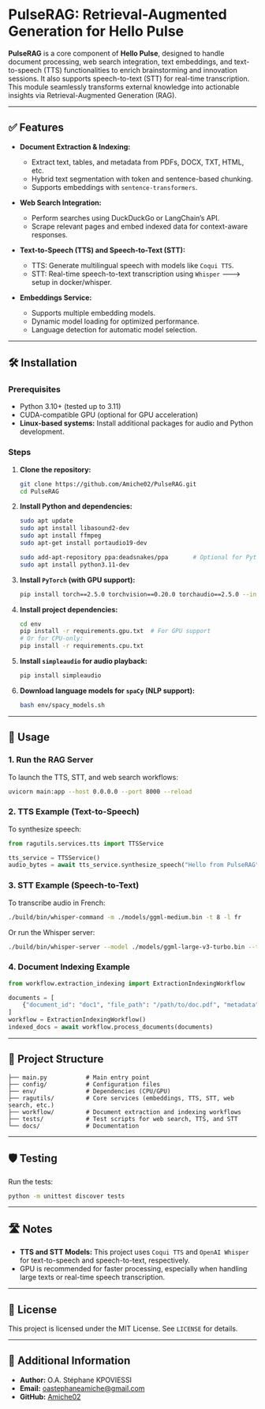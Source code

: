 # PulseRAG: Retrieval-Augmented Generation for Hello Pulse

**PulseRAG** is a core component of **Hello Pulse**, designed to handle document processing, web search integration, text embeddings, and text-to-speech (TTS) functionalities to enrich brainstorming and innovation sessions. It also supports speech-to-text (STT) for real-time transcription. This module seamlessly transforms external knowledge into actionable insights via Retrieval-Augmented Generation (RAG).

---

## ✅ Features

- **Document Extraction & Indexing:**
  - Extract text, tables, and metadata from PDFs, DOCX, TXT, HTML, etc.
  - Hybrid text segmentation with token and sentence-based chunking.
  - Supports embeddings with `sentence-transformers`.

- **Web Search Integration:**
  - Perform searches using DuckDuckGo or LangChain’s API.
  - Scrape relevant pages and embed indexed data for context-aware responses.

- **Text-to-Speech (TTS) and Speech-to-Text (STT):**
  - TTS: Generate multilingual speech with models like `Coqui TTS`.
  - STT: Real-time speech-to-text transcription using `Whisper`  ---> setup in docker/whisper.

- **Embeddings Service:**
  - Supports multiple embedding models.
  - Dynamic model loading for optimized performance.
  - Language detection for automatic model selection.

---

## 🛠️ Installation

### Prerequisites
- Python 3.10+ (tested up to 3.11)
- CUDA-compatible GPU (optional for GPU acceleration)
- **Linux-based systems:** Install additional packages for audio and Python development.

### Steps

1. **Clone the repository:**
   ```bash
   git clone https://github.com/Amiche02/PulseRAG.git 
   cd PulseRAG
   ```

2. **Install Python and dependencies:**
   ```bash
   sudo apt update
   sudo apt install libasound2-dev
   sudo apt install ffmpeg
   sudo apt-get install portaudio19-dev
   
   sudo add-apt-repository ppa:deadsnakes/ppa       # Optional for Python 3.11
   sudo apt install python3.11-dev
   ```

3. **Install `PyTorch` (with GPU support):**
   ```bash
   pip install torch==2.5.0 torchvision==0.20.0 torchaudio==2.5.0 --index-url https://download.pytorch.org/whl/cu124
   ```

4. **Install project dependencies:**
   ```bash
   cd env
   pip install -r requirements.gpu.txt  # For GPU support
   # Or for CPU-only:
   pip install -r requirements.cpu.txt
   ```

5. **Install `simpleaudio` for audio playback:**
   ```bash
   pip install simpleaudio
   ```

6. **Download language models for `spaCy` (NLP support):**
   ```bash
   bash env/spacy_models.sh
   ```

---

## 🚀 Usage

### 1. Run the RAG Server
To launch the TTS, STT, and web search workflows:
```bash
uvicorn main:app --host 0.0.0.0 --port 8000 --reload
```

### 2. TTS Example (Text-to-Speech)
To synthesize speech:
```python
from ragutils.services.tts import TTSService

tts_service = TTSService()
audio_bytes = await tts_service.synthesize_speech("Hello from PulseRAG", voice_name="en-US-Standard")
```

### 3. STT Example (Speech-to-Text)
To transcribe audio in French:
```bash
./build/bin/whisper-command -m ./models/ggml-medium.bin -t 8 -l fr
```
Or run the Whisper server:
```bash
./build/bin/whisper-server --model ./models/ggml-large-v3-turbo.bin --threads 8 --port 8080 --host 0.0.0.0 --language fr --print-realtime --print-progress
```

### 4. Document Indexing Example
```python
from workflow.extraction_indexing import ExtractionIndexingWorkflow

documents = [
    {"document_id": "doc1", "file_path": "/path/to/doc.pdf", "metadata": {"title": "Sample Doc"}}
]
workflow = ExtractionIndexingWorkflow()
indexed_docs = await workflow.process_documents(documents)
```

---

## 📄 Project Structure

```
├── main.py           # Main entry point
├── config/           # Configuration files
├── env/              # Dependencies (CPU/GPU)
├── ragutils/         # Core services (embeddings, TTS, STT, web search, etc.)
├── workflow/         # Document extraction and indexing workflows
├── tests/            # Test scripts for web search, TTS, and STT
└── docs/             # Documentation
```

---

## 🛡️ Testing

Run the tests:
```bash
python -m unittest discover tests
```

---

## 🛣️ Notes

- **TTS and STT Models:** This project uses `Coqui TTS` and `OpenAI Whisper` for text-to-speech and speech-to-text, respectively.
- GPU is recommended for faster processing, especially when handling large texts or real-time speech transcription.

---

## 📝 License

This project is licensed under the MIT License. See `LICENSE` for details.

---

## 📢 Additional Information

- **Author:** O.A. Stéphane KPOVIESSI
- **Email:** oastephaneamiche@gmail.com
- **GitHub:** [Amiche02](https://github.com/Amiche02)

